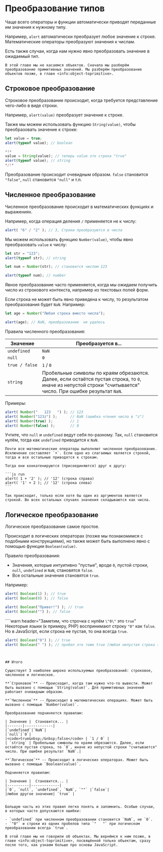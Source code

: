 # Преобразование типов

Чаще всего операторы и функции автоматически приводят переданные им значения к нужному типу.

Например, `alert` автоматически преобразует любое значение к строке. Математические операторы преобразуют значения к числам.  

Есть также случаи, когда нам нужно явно преобразовать значение в ожидаемый тип.

```smart header="Пока что мы не говорим об объектах"
В этой главе мы не касаемся объектов. Сначала мы разберём преобразование примитивных значений. Мы разберём преобразование объектов позже, в главе <info:object-toprimitive>.
```

## Строковое преобразование

Строковое преобразование происходит, когда требуется представление чего-либо в виде строки.

Например, `alert(value)` преобразует значение к строке.

Также мы можем использовать функцию `String(value)`, чтобы преобразовать значение к строке:

```js run
let value = true;
alert(typeof value); // boolean

*!*
value = String(value); // теперь value это строка "true"
alert(typeof value); // string
*/!*
```

Преобразование происходит очевидным образом. `false` становится `"false"`, `null` становится `"null"` и т.п.

## Численное преобразование

Численное преобразование происходит в математических функциях и выражениях.

Например, когда операция деления `/` применяется не к числу:

```js run
alert( "6" / "2" ); // 3, Строки преобразуются в числа
```

Мы можем использовать функцию `Number(value)`, чтобы явно преобразовать `value` к числу:

```js run
let str = "123";
alert(typeof str); // string

let num = Number(str); // становится числом 123

alert(typeof num); // number
```

Явноe преобразование часто применяется, когда мы ожидаем получить число из строкового контекста, например из текстовых полей форм.

Если строка не может быть явно приведена к числу, то результатом преобразования будет `NaN`. Например:

```js run
let age = Number("Любая строка вместо числа");

alert(age); // NaN, преобразование  не удалось
```

Правила численного преобразования:

| Значение |  Преобразуется в... |
|----------|-------------|
|`undefined`|`NaN`|
|`null`|`0`|
|<code>true&nbsp;/&nbsp;false</code> | `1` / `0` |
| `string` | Пробельные символы по краям обрезаются. Далее, если остаётся пустая строка, то `0`, иначе из непустой строки "считывается" число. При ошибке результат `NaN`.|

Примеры:

```js run
alert( Number("   123   ") ); // 123
alert( Number("123z") );      // NaN (ошибка чтения числа в "z")
alert( Number(true) );        // 1
alert( Number(false) );       // 0
```

Учтите, что `null` и `undefined` ведут себя по-разному. Так, `null` становится нулём, тогда как `undefined` приводится к `NaN`.

````smart header="Сложение '+' объединяет строки"
Почти все математические операторы выполняют численное преобразование. Исключение составляет `+`. Если одно из слагаемых является строкой, тогда и все остальные приводятся к строкам.

Тогда они конкатенируются (присоединяются) друг к другу:

```js run
alert( 1 + '2' ); // '12' (строка справа)
alert( '1' + 2 ); // '12' (строка слева)
```

Так происходит, только если хотя бы один из аргументов является строкой. Во всех остальных случаях значения складываются как числа.
````

## Логическое преобразование

Логическое преобразование самое простое.

Происходит в логических операторах  (позже мы познакомимся с подобными конструкциями), но также может быть выполнено явно с помощью функции `Boolean(value)`.

Правило преобразования:

- Значения, которые интуитивно "пустые", вроде `0`, пустой строки, `null`, `undefined` и `NaN`, становятся `false`.
- Все остальные значения становятся `true`.

Например:

```js run
alert( Boolean(1) ); // true
alert( Boolean(0) ); // false

alert( Boolean("Привет!") ); // true
alert( Boolean("") ); // false
```

````warn header="Заметим, что строчка с нулём `\"0\"` это `true`"
Некоторые языки (к примеру, PHP) воспринимают строку `"0"` как `false`. Но в JavaScript, если строка не пустая, то она всегда `true`.

```js run
alert( Boolean("0") ); // true
alert( Boolean(" ") ); // пробел это тоже true (любая непустая строка это true)
```
````


## Итого

Существует 3 наиболее широко используемых преобразований: строковое, численное и логическое.

**`Строковое`** -- Происходит, когда там нужно что-то вывести. Может быть вызвано с помощью `String(value)`. Для примитивных значений работает очевидным образом.

**`Численное`** -- Происходит в математических операциях. Может быть вызвано с помощью `Number(value)`.

Преобразование подчиняется правилам:

| Значение |  Становится... |
|-------|-------------|
|`undefined`|`NaN`|
|`null`|`0`|
|<code>true&nbsp;/&nbsp;false</code> | `1 / 0` |
| `string` | Пробельные символы по краям обрезаются. Далее, если остаётся пустая строка, то `0`, иначе из непустой строки "считывается" число. При ошибке результат `NaN`.|

**`Логическое`** -- Происходит в логических операторах. Может быть вызвано с помощью `Boolean(value)`.

Подчиняется правилам:

| Значение |  Становится... |
|----------|-------------|
|`0`, `null`, `undefined`, `NaN`, `""` |`false`|
|любое другое значение| `true` |


Большую часть из этих правил легко понять и запомнить. Особые случаи, в которых часто допускаются ошибки:

- `undefined` при численном преобразовании становится `NaN`, не `0`.
- `"0"` и строки из одних пробелов типа `"   "` при логическом преобразовании всегда `true`.

В этой главе мы не говорили об объектах. Мы вернёмся к ним позже, в главе <info:object-toprimitive>, посвящённой только объектам, сразу после того, как узнаем больше про основы JavaScript.
